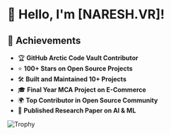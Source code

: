 # 👋 Hello, I'm [NARESH.VR]!

## 🚀 Achievements

- 🏆 **GitHub Arctic Code Vault Contributor**  
- ⭐ **100+ Stars on Open Source Projects**  
- 🛠️ **Built and Maintained 10+ Projects**  
- 🎓 **Final Year MCA Project on E-Commerce**  
- 🌍 **Top Contributor in Open Source Community**  
- 🏅 **Published Research Paper on AI & ML**  

![Trophy](https://github-profile-trophy.vercel.app/?username=yourusername&theme=onedark)
